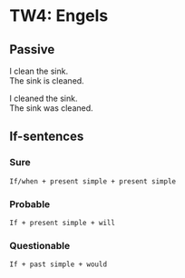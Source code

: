 # TW4: Engels

## Passive

I clean the sink.  
The sink is cleaned.

I cleaned the sink.  
The sink was cleaned.

## If-sentences

### Sure

```
If/when + present simple + present simple
```

### Probable

```
If + present simple + will
```

### Questionable

```
If + past simple + would
```